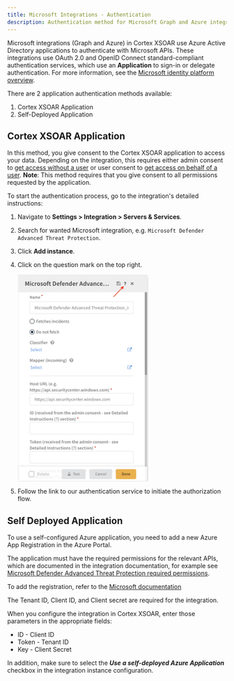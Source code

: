 ```yaml
---
title: Microsoft Integrations - Authentication
description: Authentication method for Microsoft Graph and Azure integrations in Cortex XSOAR.
---
```


Microsoft integrations (Graph and Azure) in Cortex XSOAR use Azure Active Directory applications to authenticate with Microsoft APIs. These integrations use OAuth 2.0 and OpenID Connect standard-compliant authentication services, which use an **Application** to sign-in or delegate authentication. 
For more information, see the [Microsoft identity platform overview](https://docs.microsoft.com/en-us/azure/active-directory/develop/v2-overview).

There are 2 application authentication methods available: 

1.  Cortex XSOAR Application
2.  Self-Deployed Application

## Cortex XSOAR Application
In this method, you give consent to the Cortex XSOAR application to access your data.
Depending on the integration, this requires either admin consent to [get access without a user](https://docs.microsoft.com/en-us/graph/auth-v2-service) or user consent to [get access on behalf of a user](https://docs.microsoft.com/en-us/graph/auth-v2-user).
**Note**: This method requires that you give consent to all permissions requested by the application.

To start the authentication process, go to the integration's detailed instructions:

1.  Navigate to __Settings > Integration > Servers & Services__.
2.  Search for wanted Microsoft integration, e.g. `Microsoft Defender Advanced Threat Protection`.
3.  Click __Add instance__.
4.  Click on the question mark on the top right.

    <img width="300" src="../../../docs/doc_imgs/tutorials/tut-microsoft-auth-guide/instance_detailed_instructions.png" align="middle"></img>

5.  Follow the link to our authentication service to initiate the authorization flow.

## Self Deployed Application
To use a self-configured Azure application, you need to add a new Azure App Registration in the Azure Portal. 

The application must have the required permissions for the relevant APIs, which are documented in the integration documentation, for example see [Microsoft Defender Advanced Threat Protection required permissions](https://xsoar.pan.dev/docs/reference/integrations/microsoft-defender-advanced-threat-protection#required-permissions).

To add the registration, refer to the [Microsoft documentation](https://docs.microsoft.com/en-us/azure/active-directory/develop/quickstart-register-app)

The Tenant ID, Client ID, and Client secret are required for the integration. 

When you configure the integration in Cortex XSOAR, enter those parameters in the appropriate fields:

* ID - Client ID
* Token - Tenant ID
* Key - Client Secret

In addition, make sure to select the ***Use a self-deployed Azure Application*** checkbox in the integration instance configuration.